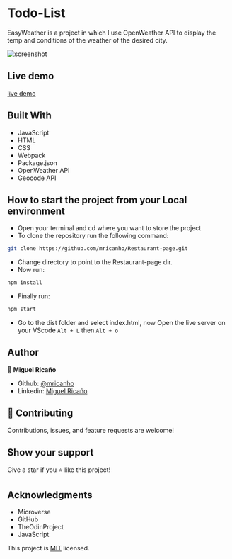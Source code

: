 # Todo-List

EasyWeather is a project in which I use OpenWeather API to display the temp and conditions of the weather of the desired city.

![screenshot](dist/assets/images/screenshot.jpeg)

## Live demo

[live demo](https://rawcdn.githack.com/mricanho/To-do-list/b7f35d15c48881d6e18a0d5fecd9d8355450a37b/dist/index.html)

## Built With

- JavaScript
- HTML
- CSS
- Webpack
- Package.json
- OpenWeather API
- Geocode API

## How to start the project from your Local environment

- Open your terminal and cd where you want to store the project
- To clone the repository run the following command:
```bash
git clone https://github.com/mricanho/Restaurant-page.git
```
- Change directory to point to the Restaurant-page dir.
- Now run:
```bash
npm install
```
- Finally run:
```bash
npm start
```
- Go to the dist folder and select index.html, now Open the live server on your VScode `Alt + L` then `Alt + o`

## Author

👤 **Miguel Ricaño**

- Github: [@mricanho](https://github.com/mricanho)
- Linkedin: [Miguel Ricaño](https://www.linkedin.com/in/mricanho/)

## 🤝 Contributing

Contributions, issues, and feature requests are welcome!

## Show your support

Give a star if you :star: like this project!

## Acknowledgments

- Microverse
- GitHub
- TheOdinProject
- JavaScript

This project is [MIT](LICENSE) licensed.